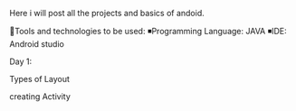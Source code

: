 Here i will post all the projects and basics of andoid.

📌Tools and technologies to be used:
    ◾Programming Language: JAVA
    ◾IDE: Android studio

Day 1:

Types of Layout

creating Activity
